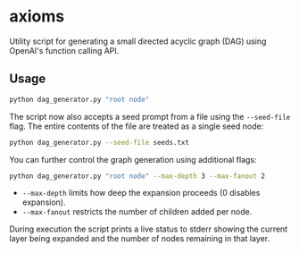 # axioms

Utility script for generating a small directed acyclic graph (DAG) using
OpenAI's function calling API.

## Usage

```bash
python dag_generator.py "root node"
```

The script now also accepts a seed prompt from a file using the `--seed-file`
flag. The entire contents of the file are treated as a single seed node:

```bash
python dag_generator.py --seed-file seeds.txt
```

You can further control the graph generation using additional flags:

```bash
python dag_generator.py "root node" --max-depth 3 --max-fanout 2
```

* `--max-depth` limits how deep the expansion proceeds (0 disables expansion).
* `--max-fanout` restricts the number of children added per node.

During execution the script prints a live status to stderr showing the
current layer being expanded and the number of nodes remaining in that
layer.
